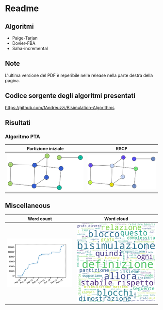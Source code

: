 # Readme

## Algoritmi
+ Paige-Tarjan
+ Dovier-FBA
+ Saha-incremental

## Note
L'ultima versione del PDF è reperibile nelle release nella parte destra della pagina.

## Codice sorgente degli algoritmi presentati
https://github.com/fAndreuzzi/Bisimulation-Algorithms

## Risultati
### Algoritmo PTA
Partizione iniziale | RSCP
--- | ---
![](res/pta-before.png) | ![](res/pta-after.png)

## Miscellaneous
Word count | Word cloud
--- | ---
![](res/word-count.png) | ![](res/word-cloud.png)
